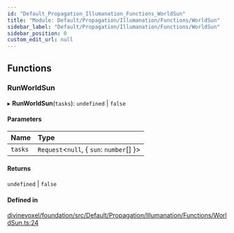 ```yaml
---
id: "Default_Propagation_Illumanation_Functions_WorldSun"
title: "Module: Default/Propagation/Illumanation/Functions/WorldSun"
sidebar_label: "Default/Propagation/Illumanation/Functions/WorldSun"
sidebar_position: 0
custom_edit_url: null
---
```


## Functions

### RunWorldSun

▸ **RunWorldSun**(`tasks`): `undefined` \| ``false``

#### Parameters

| Name | Type |
| :------ | :------ |
| `tasks` | `Request`\<``null``, \{ `sun`: `number`[]  }\> |

#### Returns

`undefined` \| ``false``

#### Defined in

[divinevoxel/foundation/src/Default/Propagation/Illumanation/Functions/WorldSun.ts:24](https://github.com/lucasdamianjohnson/DivineVoxelEngine/blob/596fa7391478620ed460dfb4856ff0a763b91c49/divinevoxel/foundation/src/Default/Propagation/Illumanation/Functions/WorldSun.ts#L24)

